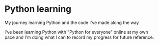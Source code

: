 # Python learning
My journey learning Python and the code I've made along the way

I've been learning Python with "Python for everyone" online at my own pace and I'm doing what I can to record my progress for future reference.